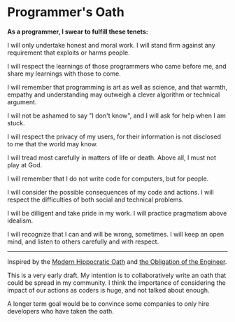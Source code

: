 # Programmer's Oath

**As a programmer, I swear to fulfill these tenets:**

I will only undertake honest and moral work. I will stand firm against any requirement that exploits or harms people.

I will respect the learnings of those programmers who came before me, and share my learnings with those to come.

I will remember that programming is art as well as science, and that warmth, empathy and understanding may outweigh a clever algorithm or technical argument.

I will not be ashamed to say "I don't know", and I will ask for help when I am stuck.

I will respect the privacy of my users, for their information is not disclosed to me that the world may know.

I will tread most carefully in matters of life or death. Above all, I must not play at God.

I will remember that I do not write code for computers, but for people.

I will consider the possible consequences of my code and actions. I will respect the difficulties of both social and technical problems.

I will be dilligent and take pride in my work. I will practice pragmatism above idealism.

I will recognize that I can and will be wrong, sometimes. I will keep an open mind, and listen to others carefully and with respect.


------

Inspired by the [Modern Hippocratic Oath](https://en.wikipedia.org/wiki/Hippocratic_Oath#Modern_version) and [the Obligation of the Engineer](https://en.wikipedia.org/wiki/Engineer's_Ring#The_Obligation_of_The_Engineer).

This is a very early draft. My intention is to collaboratively write an oath that could be spread in my community. I think the importance of considering the impact of our actions as coders is huge, and not talked about enough.

A longer term goal would be to convince some companies to only hire developers who have taken the oath.
